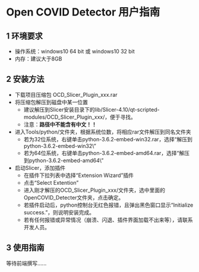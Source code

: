 # Open COVID Detector 用户指南

## 1 环境要求

+ 操作系统：windows10 64 bit 或 windows10 32 bit
+ 内存：建议大于8GB

## 2 安装方法

+ 下载项目压缩包 OCD_Slicer_Plugin_xxx.rar
+ 将压缩包解压到磁盘中某一位置
    + 建议解压到Slicer安装目录下的lib/Slicer-4.10/qt-scripted-modules/OCD_Slicer_Plugin_xxx/，便于寻找。
    + 注意：**路径中不能含有中文！！**
+ 进入Tools/python/文件夹，根据系统位数，将相应rar文件解压到同名文件夹
    + 若为32位系统，右键单击python-3.6.2-embed-win32.rar，选择“解压到python-3.6.2-embed-win32\”
    + 若为64位系统，右键单击python-3.6.2-embed-amd64.rar，选择“解压到python-3.6.2-embed-amd64\”
+ 启动Slicer，添加插件
    + 在插件下拉列表中选择“Extension Wizard”插件
    + 点击“Select Extention”
    + 进入刚才解压的OCD_Slicer_Plugin_xxx/文件夹，选中里面的OpenCOVID_Detecter文件夹，点击确定。
    + 若插件启动后，python控制台无红色报错，且弹出黑色窗口显示“Initialize success.”，则说明安装完成。
    + 若有任何报错或异常情况（崩溃、闪退、插件界面加载不出来等），请联系开发人员。

## 3 使用指南

等待前端撰写......

